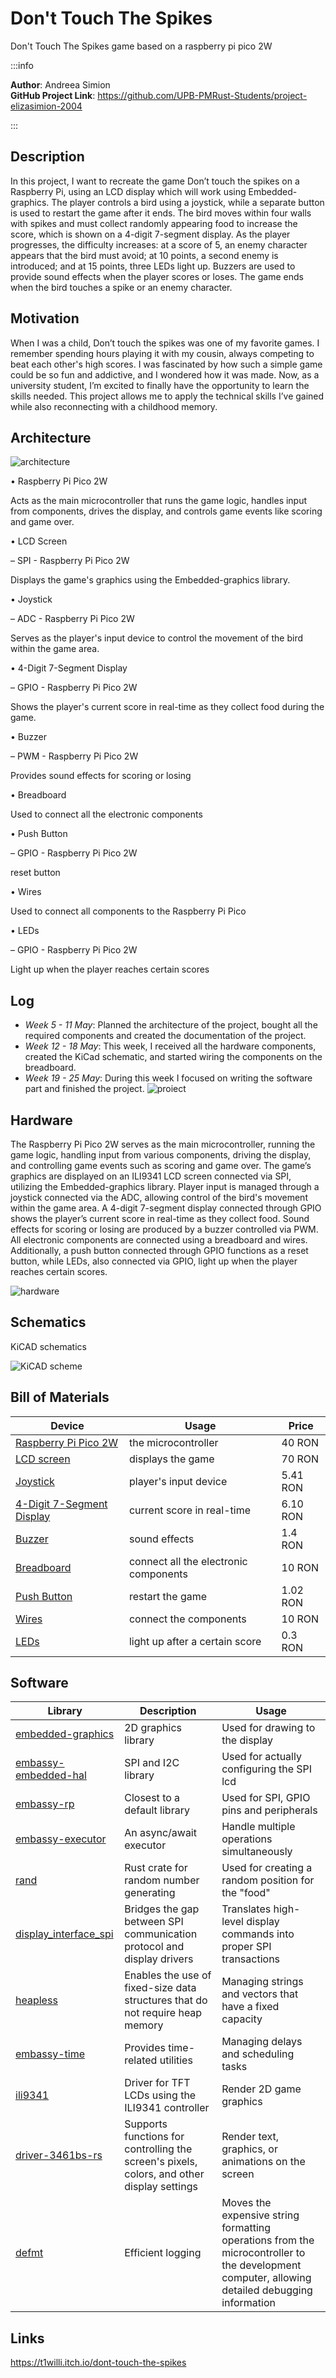 # Don't Touch The Spikes

Don't Touch The Spikes game based on a raspberry pi pico 2W

:::info 

**Author**: Andreea Simion \
**GitHub Project Link**: https://github.com/UPB-PMRust-Students/project-elizasimion-2004

:::

## Description

In this project, I want to recreate the game Don’t touch the spikes on a Raspberry Pi, using an LCD display which will work using Embedded-graphics. The player controls a bird using a joystick, while a separate button is used to restart the game after it ends. The bird moves within four walls with spikes and must collect randomly appearing food to increase the score, which is shown on a 4-digit 7-segment display. As the player progresses, the difficulty increases: at a score of 5, an enemy character appears that the bird must avoid; at 10 points, a second enemy is introduced; and at 15 points, three LEDs light up. Buzzers are used to provide sound effects when the player scores or loses. The game ends when the bird touches a spike or an enemy character.

## Motivation

When I was a child, Don’t touch the spikes was one of my favorite games. I remember spending hours playing it with my cousin, always competing to beat each other's high scores. I was fascinated by how such a simple game could be so fun and addictive, and I wondered how it was made. Now, as a university student, I’m excited to finally have the opportunity to learn the skills needed. This project allows me to apply the technical skills I’ve gained while also reconnecting with a childhood memory.

## Architecture

![architecture](architecture.webp)

•  Raspberry Pi Pico 2W

Acts as the main microcontroller that runs the game logic, handles input from components, drives the display, and controls game events like scoring and game over.

•  LCD Screen 

– SPI -  Raspberry Pi Pico 2W

Displays the game's graphics using the Embedded-graphics library.

•  Joystick 

– ADC - Raspberry Pi Pico 2W

Serves as the player's input device to control the movement of the bird within the game area.

•  4-Digit 7-Segment Display

– GPIO - Raspberry Pi Pico 2W

Shows the player's current score in real-time as they collect food during the game.

•  Buzzer

– PWM - Raspberry Pi Pico 2W 

Provides sound effects for scoring or losing

•  Breadboard

Used to connect all the electronic components

•  Push Button

 – GPIO - Raspberry Pi Pico 2W
 
reset button 

•  Wires

Used to connect all components to the Raspberry Pi Pico

•  LEDs

– GPIO - Raspberry Pi Pico 2W

Light up when the player reaches certain scores


## Log

- *Week 5 - 11 May*: Planned the architecture of the project, bought all the required components and created the documentation of the project.
- *Week 12 - 18 May*: This week, I received all the hardware components, created the KiCad schematic, and started wiring the components on the breadboard.
- *Week 19 - 25 May*: During this week I focused on writing the software part and finished the project.
![proiect](project.webp)

## Hardware

The Raspberry Pi Pico 2W serves as the main microcontroller, running the game logic, handling input from various components, driving the display, and controlling game events such as scoring and game over. The game’s graphics are displayed on an ILI9341 LCD screen connected via SPI, utilizing the Embedded-graphics library. Player input is managed through a joystick connected via the ADC, allowing control of the bird's movement within the game area. A 4-digit 7-segment display connected through GPIO shows the player’s current score in real-time as they collect food. Sound effects for scoring or losing are produced by a buzzer controlled via PWM. All electronic components are connected using a breadboard and wires. Additionally, a push button connected through GPIO functions as a reset button, while LEDs, also connected via GPIO, light up when the player reaches certain scores.

![hardware](hardware1.webp)

## Schematics

KiCAD schematics

![KiCAD scheme](kicad.svg)


## Bill of Materials

| Device              | Usage                      | Price   |
|---------------------|-----------------------------|---------|
| [Raspberry Pi Pico 2W](https://www.optimusdigital.ro/ro/placi-raspberry-pi/13327-raspberry-pi-pico-2-w.html?search_query=raspberry+pi+pico+2w&results=26)| the microcontroller         | 40 RON  |
|[LCD screen](https://www.optimusdigital.ro/ro/optoelectronice-lcd-uri/3550-modul-lcd-de-28-cu-spi-i-controller-ili9341-240x320-px.html?search_query=LCD+ili&results=93) | displays the game |70 RON|
|[Joystick](https://ardushop.ro/ro/electronica/1627-modul-joystick-6427854024459.html)|player's input device | 5.41 RON|
|[4-Digit 7-Segment Display](https://ardushop.ro/ro/electronica/308-display-led-4x7-segmente-6427854003300.html) | current score in real-time | 6.10 RON |
| [Buzzer](https://www.optimusdigital.ro/ro/audio-buzzere/634-buzzer-pasiv-de-5-v.html?search_query=buzzer&results=63) | sound effects | 1.4 RON |
|[Breadboard](https://www.optimusdigital.ro/ro/prototipare-breadboard-uri/13244-breadboard-175-x-67-x-9-mm.html?search_query=breadboard&results=127)| connect all the electronic components | 10 RON |
|[Push Button](https://ardushop.ro/ro/butoane--switch-uri/713-buton-mic-push-button-trough-hole-6427854009050.html) | restart the game | 1.02 RON |
| [Wires](https://www.optimusdigital.ro/ro/fire-fire-mufate/92-fire-colorate-mama-tata-40p.html?search_query=breadboard&results=127) | connect the components | 10 RON |
| [LEDs](https://www.optimusdigital.ro/ro/optoelectronice-led-uri/696-led-rou-de-3-mm-cu-lentile-difuze.html?search_query=led&results=779) | light up after a certain score | 0.3 RON |




## Software

| Library            | Description                  | Usage                             |
|--------------------|-------------------------------|-----------------------------------|
| [embedded-graphics](https://crates.io/crates/embedded-graphics)  | 2D graphics library           | Used for drawing to the display  |
|[embassy-embedded-hal](https://crates.io/crates/embassy-embedded-hal) |SPI and I2C library | Used for actually configuring the SPI lcd |
|[embassy-rp](https://crates.io/crates/embassy-rp) | Closest to a default library | Used for SPI, GPIO pins and peripherals |
|[embassy-executor](https://crates.io/crates/embassy-executor) |An async/await executor | Handle multiple operations simultaneously |
|[rand](https://crates.io/crates/rand) |Rust crate for random number generating | Used for creating a random position for the "food" |
|[display_interface_spi](https://crates.io/crates/display-interface-spi)| Bridges the gap between SPI communication protocol and display drivers| Translates high-level display commands into proper SPI transactions|
|[heapless](https://github.com/rust-embedded/heapless) | Enables the use of fixed-size data structures that do not require heap memory |Managing strings and vectors that have a fixed capacity |
|[embassy-time](https://github.com/embassy-rs/embassy/tree/main/embassy-time) |Provides time-related utilities |Managing delays and scheduling tasks |
| [ili9341](https://docs.rs/ili9341/0.6.0/ili9341/) | Driver for TFT LCDs using the ILI9341 controller | Render 2D game graphics |
|[driver-3461bs-rs](https://crates.io/crates/driver-3461bs-rs) | Supports functions for controlling the screen's pixels, colors, and other display settings | Render text, graphics, or animations on the screen |
|[defmt](https://crates.io/crates/defmt)| Efficient logging | Moves the expensive string formatting operations from the microcontroller to the development computer, allowing detailed debugging information |

## Links
https://t1willi.itch.io/dont-touch-the-spikes
